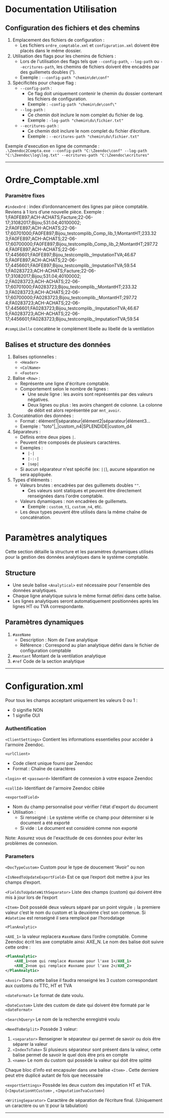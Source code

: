 # Documentation Utilisation

## Configuration des fichiers et des chemins

1. Emplacement des fichiers de configuration :
    - Les fichiers `ordre_comptable.xml` et `configuration.xml` doivent être placés dans le même dossier.
2. Utilisation des flags pour les chemins de fichiers :
    - Lors de l'utilisation des flags tels que `--config-path`, `--log-path` ou `--ecritures-path`, les chemins de fichiers doivent être encadrés par des guillemets doubles (").
    - Exemple : `--config-path "chemin\de\conf"`
3. Spécificités pour chaque flag :
    - `--config-path` :
        - Ce flag doit uniquement contenir le chemin du dossier contenant les fichiers de configuration.
        - Exemple : `-config-path "chemin\de\conf\"`
    - `--log-path` :
        - Ce chemin doit inclure le nom complet du fichier de log.
        - Exemple : `-log-path "chemin\du\fichier.txt"`
    - `--ecritures-path` :
        - Ce chemin doit inclure le nom complet du fichier d’écriture.
        - Exemple : `--ecritures-path "chemin\du\fichier.txt"`
     
Exemple d'execution en ligne de commande :<br />
`.\Zeendoc2Compta.exe --config-path "C:\Zeendoc\conf" --log-path "C:\Zeendoc\log\log.txt" --ecritures-path "C:\Zeendoc\ecritures"`

---

# Ordre_Comptable.xml

### Paramètre fixes

`#indexOrd` : index d’ordonnancement des lignes par pièce comptable.
Reviens à 1 lors d’une nouvelle pièce.
Exemple : <br />
1;FA0FE897;ACH-ACHATS;Facture;22-06-17;31082017;Bijou;531.04;40100002;<br />
2;FA0FE897;ACH-ACHATS;22-06-17;60701000;FA0FE897;Bijou_testcomplib_Comp_lib_1;MontantHT;233.32<br />
3;FA0FE897;ACH-ACHATS;22-06-17;60700000;FA0FE897;Bijou_testcomplib_Comp_lib_2;MontantHT;297.72<br />
4;FA0FE897;ACH-ACHATS;22-06-17;4456601;FA0FE897;Bijou_testcomplib_;ImputationTVA;46.67<br />
5;FA0FE897;ACH-ACHATS;22-06-17;4456601;FA0FE897;Bijou_testcomplib_;ImputationTVA;59.54<br />
1;FA0283723;ACH-ACHATS;Facture;22-06-17;31082017;Bijou;531.04;40100002;<br />
2;FA0283723;ACH-ACHATS;22-06-17;60701000;FA0283723;Bijou_testcomplib_;MontantHT;233.32<br />
3;FA0283723;ACH-ACHATS;22-06-17;60700000;FA0283723;Bijou_testcomplib_;MontantHT;297.72<br />
4;FA0283723;ACH-ACHATS;22-06-17;4456601;FA0283723;Bijou_testcomplib_;ImputationTVA;46.67<br />
5;FA0283723;ACH-ACHATS;22-06-17;4456601;FA0283723;Bijou_testcomplib_;ImputationTVA;59.54<br />

`#compLibelle` concatène le complément libelle au libellé de la ventilation

## Balises et structure des données

1. Balises optionnelles :
    - `<Header>`
    - `<ColName>`
    - `<Footer>`
2. Balise `<Row>` :
    - Représente une ligne d'écriture comptable.
    - Comportement selon le nombre de lignes :
        - Une seule ligne : les avoirs sont représentés par des valeurs négatives.
        - Deux lignes ou plus : les avoirs changent de colonne. La colonne de débit est alors représentée par `mnt_avoir`.
3. Concaténation des données :
    - Format : élément1|séparateur|élément2|séparateur|élément3...
    - Exemple : "toto"|_|custom_n4|SPLENDIDE|custom_d4
4. Séparateurs :
    - Définis entre deux pipes `|`.
    - Peuvent être composés de plusieurs caractères.
    - Exemples :
        - `|-|`
        - `|-:-|`
        - `|sep|`
    - Si aucun séparateur n'est spécifié (ex: `||`), aucune séparation ne sera appliquée.
5. Types d'éléments :
    - Valeurs brutes : encadrées par des guillemets doubles `""`.
        - Ces valeurs sont statiques et peuvent être directement renseignées dans l'ordre comptable.
    - Valeurs dynamiques : non encadrées de guillemets.
        - Exemple : `custom_t1`, `custom_n4`, etc.
    - Les deux types peuvent être utilisés dans la même chaîne de concaténation.

# Paramètres analytiques

Cette section détaille la structure et les paramètres dynamiques utilisés pour la gestion des données analytiques dans le système comptable.

## Structure

- Une seule balise `<Analytical>` est nécessaire pour l'ensemble des données analytiques.
- Chaque ligne analytique suivra le même format défini dans cette balise.
- Les lignes analytiques seront automatiquement positionnées après les lignes HT ou TVA correspondante.

## Paramètres dynamiques

1. `#axeName`
    - Description : Nom de l'axe analytique
    - Référence : Correspond au plan analytique défini dans le fichier de configuration comptable
2. `#montant`  Montant de la ventilation analytique
3. `#ref`  Code de la section analytique

---

# Configuration.xml

Pour tous les champs acceptant uniquement les valeurs 0 ou 1 :

- 0 signifie NON
- 1 signifie OUI

### Authentification

`<ClientSettings>` Contient les informations essentielles pour accéder à l'armoire Zeendoc.

`<urlClient>` 

- Code client unique fourni par Zeendoc
- Format : Chaîne de caractères

`<login>` et `<password>` Identifiant de connexion à votre espace Zeendoc

`<collId>` Identifiant de l'armoire Zeendoc ciblée

`<exportedField>`

- Nom du champ personnalisé pour vérifier l'état d'export du document
- Utilisation :
    - Si renseigné : Le système vérifie ce champ pour déterminer si le document a été exporté
    - Si vide : Le document est considéré comme non exporté

Note: Assurez vous de l'exactitude de ces données pour éviter les problèmes de connexion.

### Parameters

`<DocTypeCustom>` Custom pour le type de doucement “Avoir” ou non

`<IsNeedToUpdateExportField>` Est ce que l’export doit mettre à jour les champs d’export.

`<FieldsToUpdateWithSeparator>` Liste des champs (custom) qui doivent être mis à jour lors de l’export

`<Item>` Doit possédé deux valeurs séparé par un point virgule `;` la premiere valeur c’est le nom du custom et la deuxième c’est son contenue. Si `#datetime` est renseigné il sera remplacé par l’horodatage

`<PlanAnalytic>`

`<AXE_1>` la valeur replacera `#axeName` dans l’ordre comptable. Comme Zeendoc écrit les axe comptable ainsi: AXE_N. Le nom des balise doit suivre cette ordre :

```xml
<PlanAnalytic>
	<AXE_1>nom qui remplace #axname pour l'axe 1</AXE_1>
	<AXE_2>nom qui remplace #axname pour l'axe 2</AXE_2>
</PlanAnalytic>
```

`<Avoir>` Dans cette balise il faudra renseigné les 3 custom correspondant aux customs du TTC, HT et TVA 

`<dateFormat>` Le format de date voulu.

`<DateCustom>` Liste des custom de date qui doivent être formaté par le `<dateFormat>`

`<SearchQuery>` Le nom de la recherche enregistré voulu

`<NeedToBeSplit>` Possède 3 valeur:

1. `<separator>` Renseigner le séparateur qui permet de savoir ou dois être séparer la valeur
2. `<IndexToTake>` Si plusieurs séparateur sont présent dans la valeur, cette balise permet de savoir le quel dois être pris en compte
3. `<name>` Le nom du custom qui possède la valeur qui doit être splitté

Chaque bloc d’info est encapsuler dans une balise `<Item>` . Cette derniere peut etre duplicé autant de fois que necessaire

`<exportSettings>` Possède les deux custom des imputation HT et TVA. (`<ImputationHtCustom>` , `<ImputationTvaCustom>`)

`<WritingSeparator>` Caractère de séparation de l’écriture final. (Uniquement un caractère ou un \t pour la tabulation)

---
